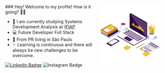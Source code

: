 <img align="right" src="./imagem/computer.png" width="200"/>
### Hey! Welcome to my profile! How is it going? 👋🥰

- 🚀 I am currently studying Systems Development Analysis at ([FIAP](https://www.fiap.com.br/)
- 💻  Future Developer Full Stack
 - 📍 From PR living in São Paulo
- ✨ Learning is continuous and there will always be new challenges to be overcome.

[![Linkedin Badge](https://img.shields.io/badge/-LinkedIn-blue?style=flat-square&logo=Linkedin&logoColor=white&link=https://www.linkedin.com/in/markomaciell/)](https://www.linkedin.com/in/markomaciell/) ![Instagram Badge](https://img.shields.io/badge/-Instagram-FF0000?style=flat-square&logo=Instagram&logoColor=white&link=[https://www.instagram.com/maciel_marko/)



